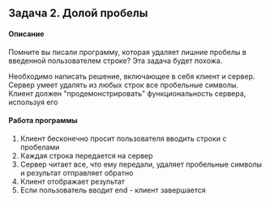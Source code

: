 ﻿## Задача 2. Долой пробелы
#### Описание
Помните вы писали программу, которая удаляет лишние пробелы в введенной пользователем строке? Эта задача будет похожа.

Необходимо написать решение, включающее в себя клиент и сервер. Сервер умеет удалять из любых строк все пробельные символы. Клиент должен "продемонстрировать" функциональность сервера, используя его

#### Работа программы
1. Клиент бесконечно просит пользователя вводить строки с пробелами
2. Каждая строка передается на сервер
3. Сервер читает все, что ему передали, удаляет пробельные символы и результат отправляет обратно
4. Клиент отображает результат
5. Если пользователь вводит end - клиент завершается